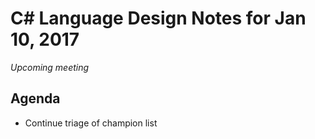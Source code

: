 # C# Language Design Notes for Jan 10, 2017

*Upcoming meeting*

## Agenda

- Continue triage of champion list